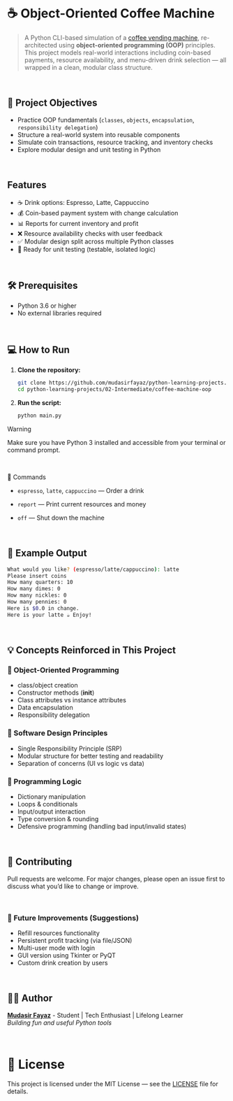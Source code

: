 # ☕ Object-Oriented Coffee Machine

> A Python CLI-based simulation of a [coffee vending machine](/02-Intermediate/coffee-machine/), re-architected using **object-oriented programming (OOP)** principles. This project models real-world interactions including coin-based payments, resource availability, and menu-driven drink selection — all wrapped in a clean, modular class structure.

<br/>

## 🎯 Project Objectives

- Practice OOP fundamentals (`classes`, `objects`, `encapsulation`, `responsibility delegation`)
- Structure a real-world system into reusable components
- Simulate coin transactions, resource tracking, and inventory checks
- Explore modular design and unit testing in Python

<br/>

## Features

- ☕ Drink options: Espresso, Latte, Cappuccino
- 💰 Coin-based payment system with change calculation
- 📊 Reports for current inventory and profit
- ❌ Resource availability checks with user feedback
- ✅ Modular design split across multiple Python classes
- 🧪 Ready for unit testing (testable, isolated logic)

<br/>

## 🛠️ Prerequisites

- Python 3.6 or higher
- No external libraries required

<br/>

## 💻 How to Run

1. **Clone the repository:**

   ```bash
   git clone https://github.com/mudasirfayaz/python-learning-projects.git
   cd python-learning-projects/02-Intermediate/coffee-machine-oop
   ```

2. **Run the script:**

   ```bash
   python main.py
   ```

> [!WARNING]
> Make sure you have Python 3 installed and accessible from your terminal or command prompt.

<br/>

📝 Commands

- `espresso`, `latte`, `cappuccino` — Order a drink

- `report` — Print current resources and money

- `off` — Shut down the machine

<br/>

## 🧪 Example Output

```bash
What would you like? (espresso/latte/cappuccino): latte
Please insert coins
How many quarters: 10
How many dimes: 0
How many nickles: 0
How many pennies: 0
Here is $0.0 in change.
Here is your latte ☕ Enjoy!
```

<br/>

## 💡 Concepts Reinforced in This Project

### 🧠 Object-Oriented Programming

- class/object creation
- Constructor methods (**init**)
- Class attributes vs instance attributes
- Data encapsulation
- Responsibility delegation

### 🧱 Software Design Principles

- Single Responsibility Principle (SRP)
- Modular structure for better testing and readability
- Separation of concerns (UI vs logic vs data)

### 🔁 Programming Logic

- Dictionary manipulation
- Loops & conditionals
- Input/output interaction
- Type conversion & rounding
- Defensive programming (handling bad input/invalid states)

<br/>

## 🤝 Contributing

Pull requests are welcome. For major changes, please open an issue first to discuss what you’d like to change or improve.

<br/>

### 🧪 Future Improvements (Suggestions)

- Refill resources functionality
- Persistent profit tracking (via file/JSON)
- Multi-user mode with login
- GUI version using Tkinter or PyQT
- Custom drink creation by users

<br/>

## 🧑‍💻 Author

**[Mudasir Fayaz](https://github.com/mudasirfayaz/)** - Student | Tech Enthusiast | Lifelong Learner<br/>
_Building fun and useful Python tools_

<br/>

# 📜 License

This project is licensed under the MIT License — see the [LICENSE](./LICENSE) file for details.
